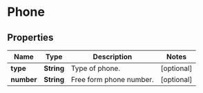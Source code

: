 

# Phone

## Properties

Name | Type | Description | Notes
------------ | ------------- | ------------- | -------------
**type** | **String** | Type of phone. |  [optional]
**number** | **String** | Free form phone number. |  [optional]



